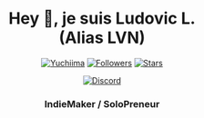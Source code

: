 <h1 align="center">Hey 👋, je suis Ludovic L. <br> (Alias LVN)</h1>
<p align="center"> 
    <a href="https://github.com/llvnr"><img alt="Yuchiima" src="https://komarev.com/ghpvc/?username=llvnr"></a>
    <a href="https://github.com/llvnr?tab=followers"><img alt="Followers" src="https://img.shields.io/github/followers/llvnr?color=4C1&logo=github"></a>
    <a href="https://github.com/llvnr?tab=repositories"><img alt="Stars" src="https://img.shields.io/github/stars/llvnr"></a>
</p> 

<p align="center"> 
    <a href="https://discord.gg/V3xdKRtJJZ"><img alt="Discord" src="https://img.shields.io/discord/1116026354639577128"></a>
</p> 

<h3 align="center"> 
IndieMaker / SoloPreneur
</h3>
